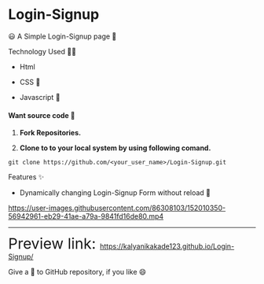 # Login-Signup
😃 A Simple Login-Signup page 🚀

Technology Used 👩‍💻

- Html 

- CSS 🎨

- Javascript 🤖

<h4>Want source code 🤔</h4>

 1) **Fork Repositories.**
 
 3) **Clone to to your local system by using following comand.**
   ```
   git clone https://github.com/<your_user_name>/Login-Signup.git
   ```

Features ✨

- Dynamically changing Login-Signup Form without reload 💫



https://user-images.githubusercontent.com/86308103/152010350-56942961-eb29-41ae-a79a-9841fd16de80.mp4


<hr>

<span style="font-size:30px"> Preview link: </span> https://kalyanikakade123.github.io/Login-Signup/ 

Give a 🌟 to GitHub repository, if you like 😄







